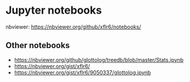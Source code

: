 Jupyter notebooks
=================

nbviewer: https://nbviewer.org/github/xflr6/notebooks/


Other notebooks
---------------

- https://nbviewer.org/github/glottolog/treedb/blob/master/Stats.ipynb
- https://nbviewer.org/gist/xflr6/
- https://nbviewer.org/gist/xflr6/9050337/glottolog.ipynb
